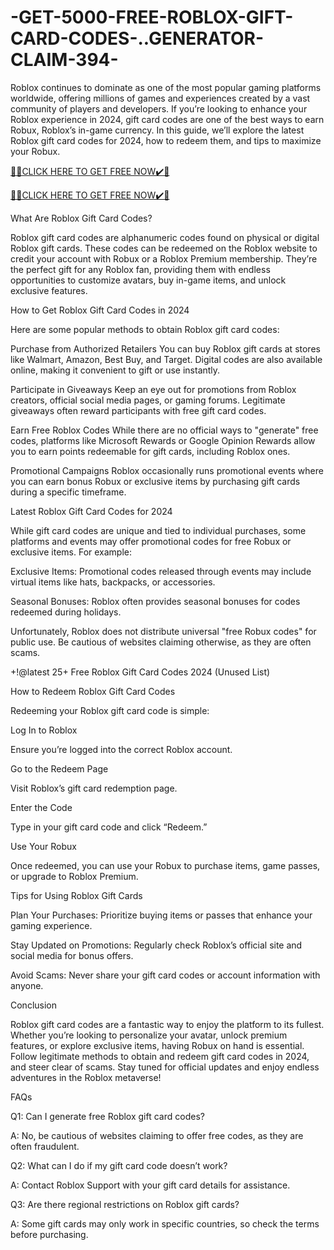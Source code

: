 # -GET-5000-FREE-ROBLOX-GIFT-CARD-CODES-..GENERATOR-CLAIM-394-
Roblox continues to dominate as one of the most popular gaming platforms worldwide, offering millions of games and experiences created by a vast community of players and developers. If you’re looking to enhance your Roblox experience in 2024, gift card codes are one of the best ways to earn Robux, Roblox’s in-game currency. In this guide, we’ll explore the latest Roblox gift card codes for 2024, how to redeem them, and tips to maximize your Robux.

[🎁🎁CLICK HERE TO GET FREE NOW✔️🎁](https://www.footlogix.com/Footlogix/media/Before-and-After/allgiftrafisarkar.html)

[🎁🎁CLICK HERE TO GET FREE NOW✔️🎁](https://www.footlogix.com/Footlogix/media/Before-and-After/allgiftrafisarkar.html)


What Are Roblox Gift Card Codes?

Roblox gift card codes are alphanumeric codes found on physical or digital Roblox gift cards. These codes can be redeemed on the Roblox website to credit your account with Robux or a Roblox Premium membership. They’re the perfect gift for any Roblox fan, providing them with endless opportunities to customize avatars, buy in-game items, and unlock exclusive features.

How to Get Roblox Gift Card Codes in 2024

Here are some popular methods to obtain Roblox gift card codes:

Purchase from Authorized Retailers
You can buy Roblox gift cards at stores like Walmart, Amazon, Best Buy, and Target. Digital codes are also available online, making it convenient to gift or use instantly.

Participate in Giveaways
Keep an eye out for promotions from Roblox creators, official social media pages, or gaming forums. Legitimate giveaways often reward participants with free gift card codes.

Earn Free Roblox Codes
While there are no official ways to "generate" free codes, platforms like Microsoft Rewards or Google Opinion Rewards allow you to earn points redeemable for gift cards, including Roblox ones.

Promotional Campaigns
Roblox occasionally runs promotional events where you can earn bonus Robux or exclusive items by purchasing gift cards during a specific timeframe.

Latest Roblox Gift Card Codes for 2024

While gift card codes are unique and tied to individual purchases, some platforms and events may offer promotional codes for free Robux or exclusive items. For example:

Exclusive Items: Promotional codes released through events may include virtual items like hats, backpacks, or accessories.

Seasonal Bonuses: Roblox often provides seasonal bonuses for codes redeemed during holidays.

Unfortunately, Roblox does not distribute universal "free Robux codes" for public use. Be cautious of websites claiming otherwise, as they are often scams.

+!@latest 25+ Free Roblox Gift Card Codes 2024 (Unused List)

How to Redeem Roblox Gift Card Codes

Redeeming your Roblox gift card code is simple:

Log In to Roblox

Ensure you’re logged into the correct Roblox account.

Go to the Redeem Page

Visit Roblox’s gift card redemption page.

Enter the Code

Type in your gift card code and click “Redeem.”

Use Your Robux

Once redeemed, you can use your Robux to purchase items, game passes, or upgrade to Roblox Premium.

Tips for Using Roblox Gift Cards

Plan Your Purchases: Prioritize buying items or passes that enhance your gaming experience.

Stay Updated on Promotions: Regularly check Roblox’s official site and social media for bonus offers.

Avoid Scams: Never share your gift card codes or account information with anyone.

Conclusion

Roblox gift card codes are a fantastic way to enjoy the platform to its fullest. Whether you’re looking to personalize your avatar, unlock premium features, or explore exclusive items, having Robux on hand is essential. Follow legitimate methods to obtain and redeem gift card codes in 2024, and steer clear of scams. Stay tuned for official updates and enjoy endless adventures in the Roblox metaverse!

FAQs

Q1: Can I generate free Roblox gift card codes?

A: No, be cautious of websites claiming to offer free codes, as they are often fraudulent.

Q2: What can I do if my gift card code doesn’t work?

A: Contact Roblox Support with your gift card details for assistance.

Q3: Are there regional restrictions on Roblox gift cards?

A: Some gift cards may only work in specific countries, so check the terms before purchasing.​​​​​

